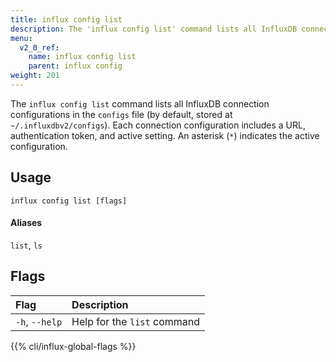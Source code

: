```yaml
---
title: influx config list
description: The 'influx config list' command lists all InfluxDB connection configurations.
menu:
  v2_0_ref:
    name: influx config list
    parent: influx config
weight: 201
---
```


The `influx config list` command lists all InfluxDB connection configurations in
the `configs` file (by default, stored at `~/.influxdbv2/configs`).
Each connection configuration includes a URL, authentication token, and active setting.
An asterisk (`*`) indicates the active configuration.

## Usage
```
influx config list [flags]
```

#### Aliases
`list`, `ls`

## Flags
| Flag               | Description                 |
|:----               |:-----------                 |
| `-h`, `--help`     | Help for the `list` command |

{{% cli/influx-global-flags %}}
